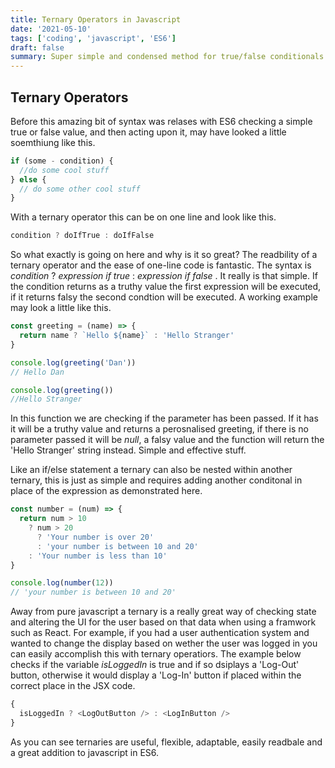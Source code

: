 ```yaml
---
title: Ternary Operators in Javascript
date: '2021-05-10'
tags: ['coding', 'javascript', 'ES6']
draft: false
summary: Super simple and condensed method for true/false conditionals
---
```


## Ternary Operators

Before this amazing bit of syntax was relases with ES6 checking a simple true or false value, and then acting upon it, may have looked a little soemthiung like this.

```js
if (some - condition) {
  //do some cool stuff
} else {
  // do some other cool stuff
}
```

With a ternary operator this can be on one line and look like this.

```js
condition ? doIfTrue : doIfFalse
```

So what exactly is going on here and why is it so great? The readbility of a ternary operator and the ease of one-line code is fantastic. The syntax is _condition_ ? _expression if true_ : _expression if false_ . It really is that simple. If the condition returns as a truthy value the first expression will be executed, if it returns falsy the second condtion will be executed. A working example may look a little like this.

```js
const greeting = (name) => {
  return name ? `Hello ${name}` : 'Hello Stranger'
}

console.log(greeting('Dan'))
// Hello Dan

console.log(greeting())
//Hello Stranger
```

In this function we are checking if the parameter has been passed. If it has it will be a truthy value and returns a perosnalised greeting, if there is no parameter passed it will be _null_, a falsy value and the function will return the 'Hello Stranger' string instead. Simple and effective stuff.

Like an if/else statement a ternary can also be nested within another ternary, this is just as simple and requires adding another conditonal in place of the expression as demonstrated here.

```js
const number = (num) => {
  return num > 10
    ? num > 20
      ? 'Your number is over 20'
      : 'your number is between 10 and 20'
    : 'Your number is less than 10'
}

console.log(number(12))
// 'your number is between 10 and 20'
```

Away from pure javascript a ternary is a really great way of checking state and altering the UI for the user based on that data when using a framwork such as React. For example, if you had a user authentication system and wanted to change the display based on wether the user was logged in you can easily accomplish this with ternary operatiors. The example below checks if the variable _isLoggedIn_ is true and if so dsiplays a 'Log-Out' button, otherwise it would display a 'Log-In' button if placed within the correct place in the JSX code.

```js
{
  isLoggedIn ? <LogOutButton /> : <LogInButton />
}
```

As you can see ternaries are useful, flexible, adaptable, easily readbale and a great addition to javascript in ES6.
